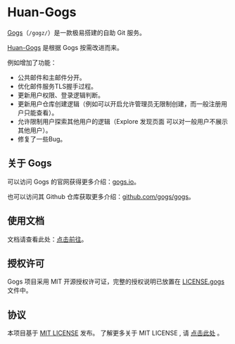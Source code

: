 # Huan-Gogs

[Gogs](https://gogs.io)（`/gɑgz/`）是一款极易搭建的自助 Git 服务。

[Huan-Gogs](https://github.com/SongZihuan/HuanGogs) 是根据 Gogs 按需改进而来。

例如增加了功能：

- 公共邮件和主邮件分开。
- 优化邮件服务TLS握手过程。
- 更新用户权限、登录逻辑判断。
- 更新用户仓库创建逻辑（例如可以开启允许管理员无限制创建，而一般注册用户只能查看）。
- 允许限制用户探索其他用户的逻辑（Explore 发现页面 可以对一般用户不展示其他用户）。
- 修复了一些Bug。

## 关于 Gogs

可以访问 Gogs 的官网获得更多介绍：[gogs.io](https://gogs.io/)。

也可以访问其 Github 仓库获取更多介绍：[github.com/gogs/gogs](https://github.com/gogs/gogs)。

## 使用文档

文档请查看此处：[点击前往](./docs/README.md)。

## 授权许可

Gogs 项目采用 MIT 开源授权许可证，完整的授权说明已放置在 [LICENSE.gogs](/LICENSE.gogs) 文件中。

## 协议

本项目基于 [MIT LICENSE](/LICENSE) 发布。
了解更多关于 MIT LICENSE , 请 [点击此处](https://mit-license.song-zh.com) 。


